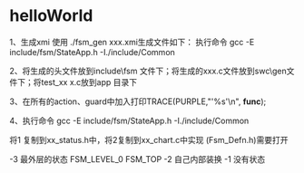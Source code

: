 # helloWorld

1、生成xmi 使用  ./fsm_gen xxx.xmi生成文件如下：  执行命令 gcc -E include/fsm/StateApp.h -I./include/Common

2、将生成的头文件放到include\fsm 文件下；将生成的xxx.c文件放到swc\gen文件下；将test_xx
x.c放到app 目录下

3、在所有的action、guard中加入打印TRACE(PURPLE,"'%s'\n", __func__);

4、执行命令 gcc -E include/fsm/StateApp.h -I./include/Common


将1 复制到xx_status.h中，将2复制到xx_chart.c中实现
(Fsm_Defn.h)需要打开

-3 最外层的状态 FSM_LEVEL_0 FSM_TOP
-2 自己内部装换
-1 没有状态
